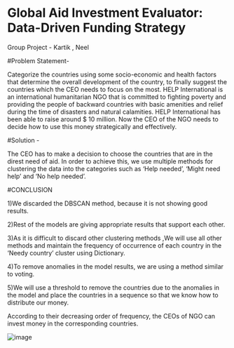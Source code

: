# Global Aid Investment Evaluator: Data-Driven Funding Strategy
Group Project - Kartik , Neel   

#Problem Statement-

Categorize the countries using some socio-economic and health factors
that determine the overall development of the country, to finally suggest the countries which the CEO
needs to focus on the most. HELP International is an international humanitarian NGO that is
committed to fighting poverty and providing the people of backward countries with basic amenities
and relief during the time of disasters and natural calamities. HELP International has been able to
raise around $ 10 million. Now the CEO of the NGO needs to decide how to use this money
strategically and effectively.


#Solution - 


The CEO has to make a decision to choose the countries that are in
the direst need of aid. In order to achieve this, we use multiple methods for clustering the data into
the categories such as ‘Help needed’, ‘Might need help’ and ‘No help needed’.

#CONCLUSION


1)We discarded the DBSCAN method, because it is not showing good results.


2)Rest of the models are giving appropriate results that support each other.


3)As it is difficult to discard other clustering methods ,We will use all other methods and maintain the frequency of occurrence of each country in the ‘Needy country’ cluster using Dictionary.


4)To remove anomalies in the model results, we are using a method similar to voting.


5)We will use a threshold to remove the countries due to the anomalies in the model and place the countries in a sequence so that we know how to distribute our money.



According to their decreasing order of frequency, the CEOs of NGO can invest money in the corresponding countries. 



![image](https://github.com/KSN7630/Unsupervised-Learning-on-Country-Data-using-Machine-Learning/assets/120741965/f4caeef3-6027-469e-ae8f-b433000ccdef)



